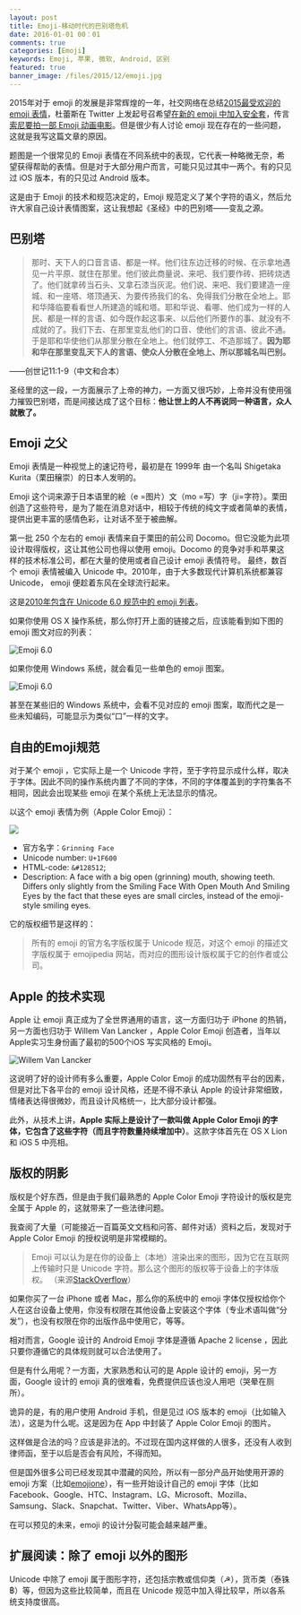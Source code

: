 ```yaml
---
layout: post
title: Emoji-移动时代的巴别塔危机
date: 2016-01-01 00：01
comments: true
categories: [Emoji]
keywords: Emoji, 苹果, 微软, Android, 区别
featured: true
banner_image: /files/2015/12/emoji.jpg
---
```


2015年对于 emoji 的发展是非常辉煌的一年，社交网络在总结[2015最受欢迎的 emoji 表情](http://socialbeta.com/t/the-top-100-most-popular-instagram-emojis)，杜蕾斯在 Twitter 上发起号召希望[在新的 emoji 中加入安全套](http://www.qdaily.com/articles/17795.html)，传言[索尼要拍一部 Emoji 动画电影](http://www.pingwest.com/sony-emoji-movie/)。但是很少有人讨论 emoji 现在存在的一些问题，这就是我写这篇文章的原因。

<!--more-->

题图是一个很常见的 Emoji 表情在不同系统中的表现，它代表一种略微无奈，希望获得帮助的表情。但是对于大部分用户而言，可能只见过其中一两个。有的只见过 iOS 版本，有的只见过 Android 版本。

这是由于 Emoji 的技术和规范决定的，Emoji 规范定义了某个字符的语义，然后允许大家自己设计表情图案，这让我想起《圣经》中的巴别塔——变乱之源。

## 巴别塔

> 那时、天下人的口音言语、都是一样。他们往东边迁移的时候、在示拿地遇见一片平原、就住在那里。他们彼此商量说、来吧、我们要作砖、把砖烧透了。他们就拿砖当石头、又拿石漆当灰泥。他们说、来吧、我们要建造一座城、和一座塔、塔顶通天、为要传扬我们的名、免得我们分散在全地上。耶和华降临要看看世人所建造的城和塔。耶和华说、看哪、他们成为一样的人民、都是一样的言语、如今既作起这事来、以后他们所要作的事、就没有不成就的了。我们下去、在那里变乱他们的口音、使他们的言语、彼此不通。于是耶和华使他们从那里分散在全地上。他们就停工、不造那城了。**因为耶和华在那里变乱天下人的言语、使众人分散在全地上、所以那城名叫巴别。**

——创世记11:1-9（中文和合本）

圣经里的这一段，一方面展示了上帝的神力，一方面又很巧妙，上帝并没有使用强力摧毁巴别塔，而是间接达成了这个目标：**他让世上的人不再说同一种语言，众人就散了。**

## Emoji 之父

Emoji 表情是一种视觉上的速记符号，最初是在 1999年 由一个名叫 Shigetaka Kurita（栗田穣崇）的日本人发明的。

Emoji 这个词来源于日本语里的絵（e =图片）文（mo =写）字（ji=字符）。栗田创造了这些符号，是为了能在消息对话中，相较于传统的纯文字或者简单的表情，提供出更丰富的感情色彩，让对话不至于被曲解。

第一批 250 个左右的 emoji 表情来自于栗田的前公司 Docomo。但它没能为此项设计取得版权，这让其他公司也得以使用 emoji。Docomo 的竞争对手和苹果这样的技术标准公司，都在大量的使用或者自己设计 emoji 表情符号。 最终，数百个 emoji 表情被编入 Unicode 中。2010年，由于大多数现代计算机系统都兼容 Unicode， emoji 便趁着东风在全球流行起来。

这是[2010年包含在 Unicode 6.0 规范中的 emoji 列表](http://emojipedia.org/unicode-6.0/)。

如果你使用 OS X 操作系统，那么你打开上面的链接之后，应该能看到如下图的 emoji 图文对应的列表：

![Emoji 6.0](/files/2015/12/emoji-6.0.png)

如果你使用 Windows 系统，就会看见一些单色的 emoji 图案。

![Emoji 6.0](/files/2015/12/windows-7-emoji.png)

甚至在某些旧的 Windows 系统中，会看不见对应的 emoji 图案，取而代之是一些未知编码，可能显示为类似“口”一样的文字。

## 自由的Emoji规范

对于某个 emoji ，它实际上是一个 Unicode 字符，至于字符显示成什么样，取决于字体。因此不同的操作系统内置了不同的字体，不同的字体覆盖到的字符集各不相同，因此会出现某些 emoji 在某个系统上无法显示的情况。

以这个 emoji 表情为例（Apple Color Emoji）：

![](/files/2015/12/grinning-face.png)

- 官方名字：`Grinning Face`
- Unicode number: `U+1F600`
- HTML-code: `&#128512`;
- Description: A face with a big open (grinning) mouth, showing teeth. Differs only slightly from the Smiling Face With Open Mouth And Smiling Eyes by the fact that these eyes are small circles, instead of the emoji-style smiling eyes.

它的版权细节是这样的：

> 所有的 emoji 的官方名字版权属于 Unicode 规范，对这个 emoji 的描述文字版权属于 emojipedia 网站，而对应的图形设计版权属于它的创作者或公司。

## Apple 的技术实现

Apple 让 emoji 真正成为了全世界通用的语言，这一方面归功于 iPhone 的热销，另一方面也归功于 Willem Van Lancker ，Apple Color Emoji 创造者，当年以Apple实习生身份画了最初的500个iOS 写实风格的 Emoji。

![Willem Van Lancker ](/files/2015/12/willem.jpg)

这说明了好的设计师有多么重要，Apple Color Emoji 的成功固然有平台的因素，但是对比下各平台的 emoji 设计风格，还是不得不承认 Apple 的设计非常细致，情绪表达得很微妙，而且设计风格统一，比大部分设计都强。 

此外，从技术上讲，**Apple 实际上是设计了一款叫做 Apple Color Emoji 的字体，它包含了这些字符（而且字符数量持续增加中）**。这款字体首先在 OS X Lion 和 iOS 5 中亮相。

## 版权的阴影

版权是个好东西，但是由于我们最熟悉的 Apple Color Emoji 字符设计的版权是完全属于 Apple 的，这就带来了一些法律问题。

我查阅了大量（可能接近一百篇英文文档和问答、邮件对话）资料之后，发现对于 Apple Color Emoji 的授权说明是非常模糊的。

> Emoji 可以认为是在你的设备上（本地）渲染出来的图形，因为它在互联网上传输时只是 Unicode 字符。那么这个图形的版权等于设备上的字体版权。 （来源[StackOverflow](http://stackoverflow.com/questions/10834811/emoji-copyright)）

如果你买了一台 iPhone 或者 Mac，那么你的系统中的 emoji 字体仅授权给你个人在这台设备上使用，你没有权限在其他设备上安装这个字体（专业术语叫做“分发”），也没有权限在你的出版作品中使用它，等等。

相对而言，Google 设计的 Android Emoji 字体是遵循 Apache 2 license ，因此只要你遵循它的具体规则就可以合法使用了。

但是有什么用呢？一方面，大家熟悉和认可的是 Apple 设计的 emoji，另一方面，Google 设计的 emoji 真的很难看，免费提供应该也没人用吧（哭晕在厕所）。

诡异的是，有的用户使用 Android 手机，但是见过 iOS 版本的 emoji（比如输入法），这是为什么呢。这是因为在 App 中封装了 Apple Color Emoji 的图片。

这样做是合法的吗？应该是非法的。不过现在国内这样做的人很多，还没有人收到律师函，至于以后是否会有风险，不得而知。

但是国外很多公司已经发现其中潜藏的风险，所以有一部分产品开始使用开源的 emoji 方案（比如[emojione](http://emojione.com/)），有一些开始设计自己的 emoji 字体（比如 Facebook、Google、HTC、Instagram、LG、Microsoft、Mozilla、Samsung、Slack、Snapchat、Twitter、Viber、WhatsApp等）。

在可以预见的未来，emoji 的设计分裂可能会越来越严重。

## 扩展阅读：除了 emoji 以外的图形

Unicode 中除了 emoji 属于图形字符，还包括宗教或信仰类（☭），货币类（泰铢฿）等，但因为这些比较简单，而且在 Unicode 规范中加入得比较早，所以各系统支持度很高。